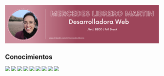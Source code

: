 <div id="header" align="center">
  <img decoding="async" src="https://github.com/Mercedes-Librero/Mercedes-Librero/blob/main/1.png" width="800"/>
    </div>


## Conocimientos
<div style="justify-content:space-between;">

  <img src="https://cdn.jsdelivr.net/gh/devicons/devicon@latest/icons/angular/angular-original.svg" width="35" hegth="35" />

<img src="https://cdn.jsdelivr.net/gh/devicons/devicon@latest/icons/csharp/csharp-original.svg" width="35" hegth="35" />
<img src="https://cdn.jsdelivr.net/gh/devicons/devicon@latest/icons/typescript/typescript-original.svg" width="35" hegth="35"/>
<img src="https://cdn.jsdelivr.net/gh/devicons/devicon@latest/icons/sqldeveloper/sqldeveloper-original.svg"  width="35" hegth="35"/>
<img src="https://cdn.jsdelivr.net/gh/devicons/devicon@latest/icons/mysql/mysql-original.svg" width="35" hegth="35" />
<img src="https://cdn.jsdelivr.net/gh/devicons/devicon@latest/icons/github/github-original.svg"  width="35" hegth="35"/>
<img src="https://cdn.jsdelivr.net/gh/devicons/devicon@latest/icons/javascript/javascript-original.svg" width="35" hegth="35" />
<img src="https://cdn.jsdelivr.net/gh/devicons/devicon@latest/icons/php/php-plain.svg"  width="35" hegth="35"/>
<img src="https://cdn.jsdelivr.net/gh/devicons/devicon@latest/icons/html5/html5-original.svg" width="35" hegth="35" />
  </div>

